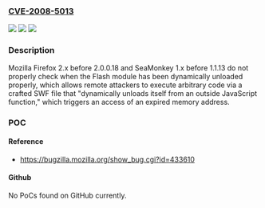 ### [CVE-2008-5013](https://cve.mitre.org/cgi-bin/cvename.cgi?name=CVE-2008-5013)
![](https://img.shields.io/static/v1?label=Product&message=n%2Fa&color=blue)
![](https://img.shields.io/static/v1?label=Version&message=%3D%20n%2Fa%20&color=brighgreen)
![](https://img.shields.io/static/v1?label=Vulnerability&message=n%2Fa&color=brighgreen)

### Description

Mozilla Firefox 2.x before 2.0.0.18 and SeaMonkey 1.x before 1.1.13 do not properly check when the Flash module has been dynamically unloaded properly, which allows remote attackers to execute arbitrary code via a crafted SWF file that "dynamically unloads itself from an outside JavaScript function," which triggers an access of an expired memory address.

### POC

#### Reference
- https://bugzilla.mozilla.org/show_bug.cgi?id=433610

#### Github
No PoCs found on GitHub currently.

